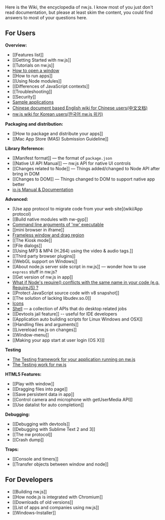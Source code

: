Here is the Wiki, the encyclopedia of nw.js. I know most of you just don't read documentation, but please at least skim the content, you could find answers to most of your questions here.

## For Users


**Overview:**
* [[Features list]]
* [[Getting Started with nw.js]]
* [[Tutorials on nw.js]]
* [How to open a window](wiki/Window)
* [[How to run apps]]
* [[Using Node modules]]
* [[Differences of JavaScript contexts]]
* [[Troubleshooting]]
* [[Security]]
* [Sample applications](https://github.com/zcbenz/nw-sample-apps)
* [Chinese document based English wiki for Chinese users(中文文档)](http://www.xuanhun521.com/?search=node)
* [nw.js wiki for Korean users(한국어 nw.js 위키)](https://github.com/composite/nw.js/wiki)

**Packaging and distribution:**
* [[How to package and distribute your apps]]
* [[Mac App Store (MAS) Submission Guideline]]

**Library Reference:**
* [[Manifest format]] — the format of `package.json`
* [[Native UI API Manual]] — nw.js API for native UI controls
* [[Changes related to Node]] — Things added/changed to Node API after bring in DOM
* [[Changes to DOM]] — Things changed to DOM to support native app better
* [io.js Manual & Documentation](https://iojs.org/api/)

**Advanced:**
* [Use app protocol to migrate code from your web site](wiki/App protocol)
* [[Build native modules with nw-gyp]]
* [Command line arguments of 'nw' executable](wiki/Command-line-switches)
* [[mini browser in iframe]]
* [Frameless window and drag region](wiki/Frameless-window)
* [[The Kiosk mode]]
* [[File dialogs]]
* [[Using MP3 & MP4 (H.264) using the  video  &  audio  tags.]]
* [[Third party browser plugins]]
* [[WebGL support on Windows]]
* [[About node.js server side script in nw.js]] — wonder how to use `express` stuff in nw.js?
* [[Get version of nw.js in app]]
* [What if Node's require() conflicts with the same name in your code (e.g. RequireJS) ?](wiki/faq-name-conflict)
* [[Protect JavaScript source code with v8 snapshot]]
* [[The solution of lacking libudev.so.0]]
* [Icons](wiki/Icons)
* [Shell](wiki/Shell) — a collection of APIs that do desktop related jobs
* [[Devtools jail feature]] -- useful for IDE developers
* [[Application auto building scripts for Linux Windows and OSX]]
* [[Handling files and arguments]]
* [[Livereload nw.js on changes]]
* [[Window-menu]]
* [[Making your app start at user login (OS X)]]

**Testing**
* [The Testing framework for your application running on nw.js](wiki/chromedriver)
* [The Testing work for nw.js](wiki/Testing)

**HTML5 Features:**
* [[Play with window]]
* [[Dragging files into page]]
* [[Save persistent data in app]]
* [[Control camera and microphone with getUserMedia API]]
* [[Use datalist for auto completion]]

**Debugging:**
* [[Debugging with devtools]]
* [[Debugging with Sublime Text 2 and 3]]
* [[The nw protocol]]
* [[Crash dump]]

**Traps:**
* [[Console and timers]]
* [[Transfer objects between window and node]]

## For Developers

* [[Building nw.js]]
* [[How node.js is integrated with Chromium]]
* [[Downloads of old versions]]
* [[List of apps and companies using nw.js]]
* [[Windows-Installer]]